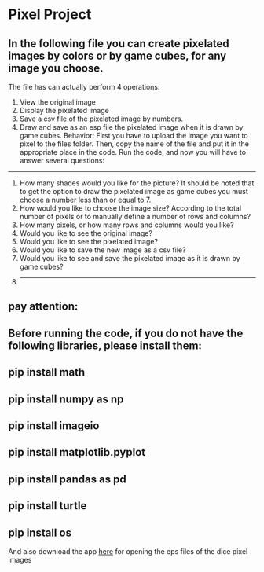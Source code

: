 # Pixel Project
## In the following file you can create pixelated images by colors or by game cubes, for any image you choose.
The file has can actually perform 4 operations:
1. View the original image
2. Display the pixelated image
3. Save a csv file of the pixelated image by numbers.
4. Draw and save as an esp file the pixelated image when it is drawn by game cubes.
Behavior:
First you have to upload the image you want to pixel to the files folder. Then, copy the name of the file and put it in the appropriate place in the code. Run the code, and now you will have to answer several questions:
--------
1. How many shades would you like for the picture? It should be noted that to get the option to draw the pixelated image as game cubes you must choose a number less than or equal to 7.
2. How would you like to choose the image size? According to the total number of pixels or to manually define a number of rows and columns?
3. How many pixels, or how many rows and columns would you like?
4. Would you like to see the original image?
5. Would you like to see the pixelated image?
6. Would you like to save the new image as a csv file?
7. Would you like to see and save the pixelated image as it is drawn by game cubes?
8. ------
pay attention:
------
Before running the code, if you do not have the following libraries, please install them:
------
pip install math
------
pip install numpy as np
------
pip install imageio
------
pip install matplotlib.pyplot
------
pip install pandas as pd
------
pip install turtle
------
pip install os
------
And also download the app [here](https://epsviewer.org/download.aspx) for opening the eps files of the dice pixel images
